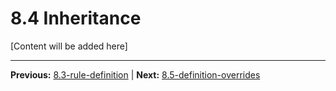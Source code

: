 # 8.4 Inheritance

[Content will be added here]

---

**Previous:** [8.3-rule-definition](./8.3-rule-definition.md) | **Next:** [8.5-definition-overrides](./8.5-definition-overrides.md)
